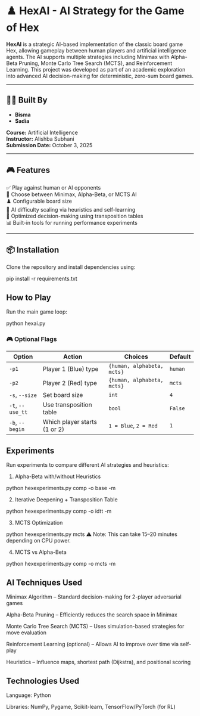 # ♟️ HexAI - AI Strategy for the Game of Hex

**HexAI** is a strategic AI-based implementation of the classic board game Hex, allowing gameplay between human players and artificial intelligence agents. The AI supports multiple strategies including Minimax with Alpha-Beta Pruning, Monte Carlo Tree Search (MCTS), and Reinforcement Learning. This project was developed as part of an academic exploration into advanced AI decision-making for deterministic, zero-sum board games.

---

## 👩‍💻 Built By

- **Bisma**  
- **Sadia**

**Course:** Artificial Intelligence  
**Instructor:** Alishba Subhani  
**Submission Date:** October 3, 2025

---

## 🎮 Features

✅ Play against human or AI opponents  
🤖 Choose between Minimax, Alpha-Beta, or MCTS AI  
♟️ Configurable board size  
🧠 AI difficulty scaling via heuristics and self-learning  
🚀 Optimized decision-making using transposition tables  
📊 Built-in tools for running performance experiments  

---

## 📦 Installation

Clone the repository and install dependencies using:

pip install -r requirements.txt

## How to Play

Run the main game loop:

python hexai.py

### 🎮 Optional Flags

| Option         | Action                        | Choices                      | Default |
|----------------|-------------------------------|-------------------------------|---------|
| `-p1`          | Player 1 (Blue) type          | `{human, alphabeta, mcts}`   | `human` |
| `-p2`          | Player 2 (Red) type           | `{human, alphabeta, mcts}`   | `mcts`  |
| `-s`, `--size` | Set board size                | `int`                         | `4`     |
| `-t`, `--use_tt` | Use transposition table     | `bool`                        | `False` |
| `-b`, `--begin`| Which player starts (1 or 2)  | `1 = Blue`, `2 = Red`         | `1`     |

## Experiments
Run experiments to compare different AI strategies and heuristics:

1. Alpha-Beta with/without Heuristics

python hexexperiments.py comp -o base -m

2. Iterative Deepening + Transposition Table

python hexexperiments.py comp -o idtt -m

3. MCTS Optimization

python hexexperiments.py mcts
⚠️ Note: This can take 15–20 minutes depending on CPU power.

4. MCTS vs Alpha-Beta

python hexexperiments.py comp -o mcts -m

## AI Techniques Used

Minimax Algorithm – Standard decision-making for 2-player adversarial games

Alpha-Beta Pruning – Efficiently reduces the search space in Minimax

Monte Carlo Tree Search (MCTS) – Uses simulation-based strategies for move evaluation

Reinforcement Learning (optional) – Allows AI to improve over time via self-play

Heuristics – Influence maps, shortest path (Dijkstra), and positional scoring



## Technologies Used

Language: Python

Libraries: NumPy, Pygame, Scikit-learn, TensorFlow/PyTorch (for RL)
